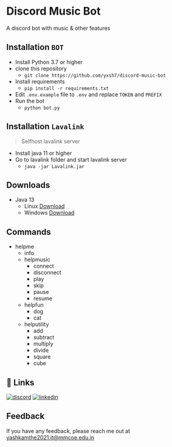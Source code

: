 # Discord Music Bot
A discord bot with music & other features

## Installation `BOT` 
- Install Python 3.7 or higher
- clone this repository
    - `git clone https://github.com/yxsh7/discord-music-bot`
- Install requirements
    - `pip install -r requirements.txt`
- Edit `.env.example` file to `.env` and replace `TOKEN` and `PREFIX`
- Run the bot
    - `python bot.py`

## Installation `Lavalink`
> Selfhost lavalink server
- Install java 11 or higher
- Go to lavalink folder and start lavalink server
    - `java -jar Lavalink.jar`



## Downloads
- Java 13 
    - Linux [Download](https://download.java.net/openjdk/jdk13/ri/openjdk-13+33_linux-x64_bin.tar.gz)
    - Windows [Download](https://download.java.net/openjdk/jdk13/ri/openjdk-13+33_windows-x64_bin.zip)


## Commands

- helpme
    - info
    - helpmusic
        - connect
        - disconnect
        - play
        - skip
        - pause
        - resume
    - helpfun
        - dog
        - cat
    - helputility
        - add
        - subtract
        - multiply
        - divide
        - square
        - cube



## 🔗 Links
[![discord](https://img.shields.io/badge/Discord-7289DA?style=for-the-badge&logo=discord&logoColor=white)](https://discord.com/users/225558468587814922)
[![linkedin](https://img.shields.io/badge/linkedin-0A66C2?style=for-the-badge&logo=linkedin&logoColor=white)](https://www.linkedin.com/in/yash-kamthe-30b046233/)

## Feedback

If you have any feedback, please reach me out at yashkamthe2021.it@mmcoe.edu.in


